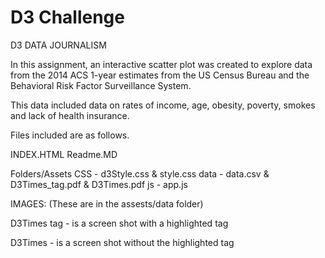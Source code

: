 # D3 Challenge

D3 DATA JOURNALISM


In this assignment, an interactive scatter plot was created to explore data from the 2014 ACS 1-year estimates from the US Census Bureau and the Behavioral Risk Factor Surveillance System.

This data included data on rates of income, age, obesity, poverty, smokes and lack of health insurance.



Files included are as follows.


INDEX.HTML
Readme.MD

Folders/Assets
	CSS - d3Style.css & style.css
	data - data.csv & D3Times_tag.pdf & D3Times.pdf
	js - app.js
	

IMAGES: (These are in the assests/data folder)

D3Times tag - is a screen shot with a highlighted tag

D3Times - is a screen shot without the highlighted tag
